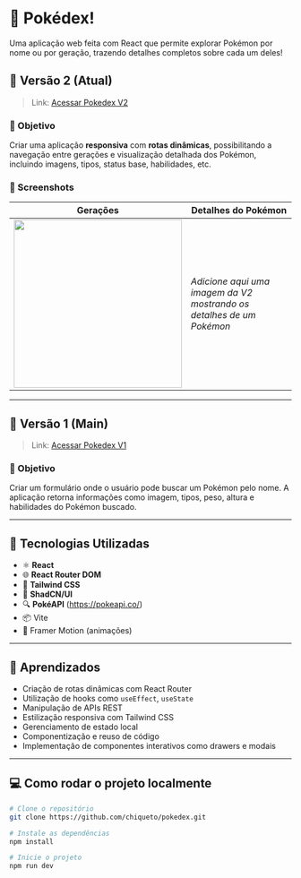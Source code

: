 # 📘 Pokédex!

Uma aplicação web feita com React que permite explorar Pokémon por nome ou por geração, trazendo detalhes completos sobre cada um deles!

## 🔄 Versão 2 (Atual)

> Link: [Acessar Pokedex V2](https://pokedex-8gc8d6k1c-luis-felipe-mozer-chiquetos-projects.vercel.app/)

### 🎯 Objetivo
Criar uma aplicação **responsiva** com **rotas dinâmicas**, possibilitando a navegação entre gerações e visualização detalhada dos Pokémon, incluindo imagens, tipos, status base, habilidades, etc.

### 📸 Screenshots

| Gerações | Detalhes do Pokémon |
|---------|---------------------|
| <img src="https://github.com/user-attachments/assets/34e8010e-a475-4865-811b-581ed6aedbf0" width="300"/> | _Adicione aqui uma imagem da V2 mostrando os detalhes de um Pokémon_ |

---

## 🧪 Versão 1 (Main)

> Link: [Acessar Pokedex V1](https://pokedex-alpha-jade.vercel.app/)

### 🎯 Objetivo
Criar um formulário onde o usuário pode buscar um Pokémon pelo nome. A aplicação retorna informações como imagem, tipos, peso, altura e habilidades do Pokémon buscado.

---

## 🚀 Tecnologias Utilizadas

- ⚛️ **React**
- 🌐 **React Router DOM**
- 💅 **Tailwind CSS**
- 🍃 **ShadCN/UI**
- 🔍 **PokéAPI** (https://pokeapi.co/)
- 📦 Vite
- 🎨 Framer Motion (animações)

---

## 🧠 Aprendizados

- Criação de rotas dinâmicas com React Router
- Utilização de hooks como `useEffect`, `useState`
- Manipulação de APIs REST
- Estilização responsiva com Tailwind CSS
- Gerenciamento de estado local
- Componentização e reuso de código
- Implementação de componentes interativos como drawers e modais

---

## 💻 Como rodar o projeto localmente

```bash
# Clone o repositório
git clone https://github.com/chiqueto/pokedex.git

# Instale as dependências
npm install

# Inicie o projeto
npm run dev

